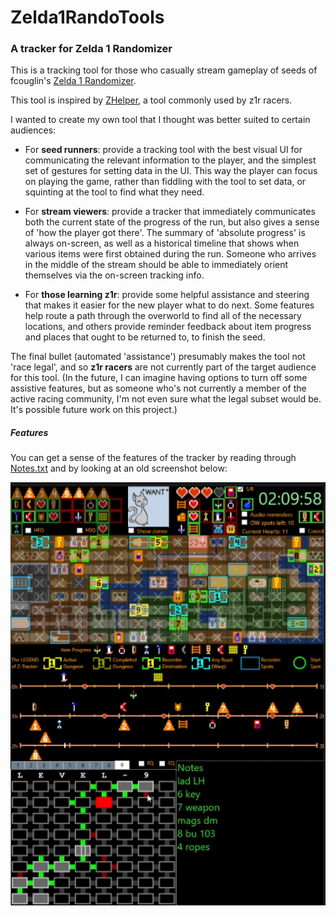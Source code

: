 # Zelda1RandoTools

### A tracker for Zelda 1 Randomizer

This is a tracking tool for those who casually stream gameplay of seeds of fcouglin's [Zelda 1 Randomizer](https://sites.google.com/site/zeldarandomizer/).

This tool is inspired by [ZHelper](http://questwizard.net/zhelper/), a tool commonly used by z1r racers.

I wanted to create my own tool that I thought was better suited to certain audiences:

* For **seed runners**: provide a tracking tool with the best visual UI for communicating the relevant information to the player, and the simplest set of gestures for setting data in the UI. 
  This way the player can focus on playing the game, rather than fiddling with the tool to set data, or squinting at the tool to find what they need.

* For **stream viewers**: provide a tracker that immediately communicates both the current state of the progress of the run, but also gives a sense of 'how the player got there'. The summary of
  'absolute progress' is always on-screen, as well as a historical timeline that shows when various items were first obtained during the run.  Someone who arrives in the middle of the stream should
  be able to immediately orient themselves via the on-screen tracking info.

* For **those learning z1r**: provide some helpful assistance and steering that makes it easier for the new player what to do next.  Some features help route a path through the overworld to find
  all of the necessary locations, and others provide reminder feedback about item progress and places that ought to be returned to, to finish the seed.

The final bullet (automated 'assistance') presumably makes the tool not 'race legal', and so **z1r racers** are not currently part of the target audience for this tool.  (In the future, I can imagine
having options to turn off some assistive features, but as someone who's not currently a member of the active racing community, I'm not even sure what the legal subset would be.  It's possible future
work on this project.)

##### Features

You can get a sense of the features of the tracker by reading through [Notes.txt](/Z1R_Tracker/Z1R_Tracker/Notes.txt) and by looking at an
old screenshot below:

![old_screenshot](/images/old_screenshot.png)
